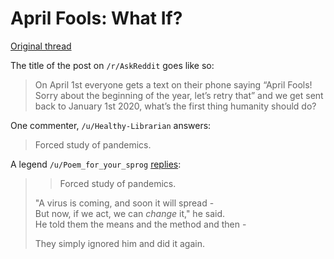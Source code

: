 # April Fools: What If?

[Original thread](https://www.reddit.com/r/AskReddit/comments/fmeine/on_april_1st_everyone_gets_a_text_on_their_phone/?utm_source=share&utm_medium=web2x)

The title of the post on `/r/AskReddit` goes like so:

> On April 1st everyone gets a text on their phone saying “April Fools! Sorry about the beginning of the year, let’s retry that” and we get sent back to January 1st 2020, what’s the first thing humanity should do?

One commenter, `/u/Healthy-Librarian` answers:

> Forced study of pandemics.

A legend `/u/Poem_for_your_sprog` [replies](https://www.reddit.com/r/AskReddit/comments/fmeine/on_april_1st_everyone_gets_a_text_on_their_phone/fl47iww/?context=8&depth=9):

> > Forced study of pandemics.
>
> "A virus is coming, and soon it will spread -  
> But now, if we act, we can *change* it," he said.  
> He told them the means and the method and then -  
>
> They simply ignored him and did it again.
